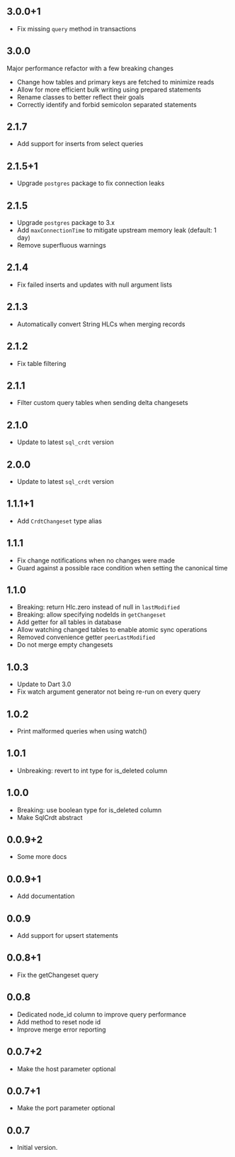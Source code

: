 ## 3.0.0+1

- Fix missing `query` method in transactions

## 3.0.0

Major performance refactor with a few breaking changes

- Change how tables and primary keys are fetched to minimize reads
- Allow for more efficient bulk writing using prepared statements
- Rename classes to better reflect their goals
- Correctly identify and forbid semicolon separated statements

## 2.1.7

- Add support for inserts from select queries

## 2.1.5+1

- Upgrade `postgres` package to fix connection leaks

## 2.1.5

- Upgrade `postgres` package to 3.x
- Add `maxConnectionTime` to mitigate upstream memory leak (default: 1 day)
- Remove superfluous warnings

## 2.1.4

- Fix failed inserts and updates with null argument lists

## 2.1.3

- Automatically convert String HLCs when merging records

## 2.1.2

- Fix table filtering

## 2.1.1

- Filter custom query tables when sending delta changesets

## 2.1.0

- Update to latest `sql_crdt` version

## 2.0.0

- Update to latest `sql_crdt` version

## 1.1.1+1

- Add `CrdtChangeset` type alias

## 1.1.1

- Fix change notifications when no changes were made
- Guard against a possible race condition when setting the canonical time

## 1.1.0

- Breaking: return Hlc.zero instead of null in `lastModified`
- Breaking: allow specifying nodeIds in `getChangeset`
- Add getter for all tables in database
- Allow watching changed tables to enable atomic sync operations
- Removed convenience getter `peerLastModified`
- Do not merge empty changesets

## 1.0.3

- Update to Dart 3.0
- Fix watch argument generator not being re-run on every query

## 1.0.2

- Print malformed queries when using watch()

## 1.0.1

- Unbreaking: revert to int type for is_deleted column

## 1.0.0

- Breaking: use boolean type for is_deleted column
- Make SqlCrdt abstract

## 0.0.9+2

- Some more docs

## 0.0.9+1

- Add documentation

## 0.0.9

- Add support for upsert statements

## 0.0.8+1

- Fix the getChangeset query

## 0.0.8

- Dedicated node_id column to improve query performance
- Add method to reset node id
- Improve merge error reporting

## 0.0.7+2

- Make the host parameter optional

## 0.0.7+1

- Make the port parameter optional

## 0.0.7

- Initial version.
